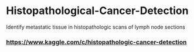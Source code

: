# Histopathological-Cancer-Detection
Identify metastatic tissue in histopathologic scans of lymph node sections
### https://www.kaggle.com/c/histopathologic-cancer-detection
